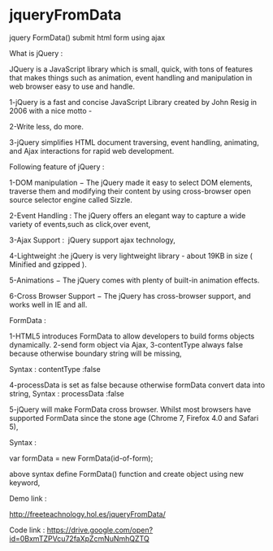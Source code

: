 # jqueryFromData
jquery FormData() submit html form using ajax 


 What is jQuery‭ ‬:

JQuery is a JavaScript library which is small, quick, with tons of features that makes things such as animation, event handling and manipulation in web browser easy to use and handle.

1-jQuery is a fast and concise JavaScript Library created by John Resig in‭ ‬2006‭ ‬with a nice motto‭ ‬-‭

2-Write less,‭ ‬do more.‭

3-jQuery simplifies HTML document traversing,‭ ‬event handling,‭ ‬animating,‭ ‬and Ajax interactions for rapid web development.

Following feature of jQuery‭ ‬:

1-DOM manipulation‭ ‬−‭ ‬The jQuery made it easy to select DOM elements,‭ ‬traverse them and modifying their content by using cross-browser open source selector engine called Sizzle.

2-Event‭ ‬Handling‭ ‬:‭ ‬The jQuery offers an elegant way to capture a wide variety of events,such as click,over event,

3-Ajax Support‭ ‬:
‭ jQuery support ajax technology,

4-Lightweight‭ ‬:he jQuery is very lightweight library‭ ‬-‭ ‬about‭ ‬19KB in size‭ ( ‬Minified and gzipped‭ )‬.

5-Animations‭ ‬−‭ ‬The jQuery comes with plenty of built-in animation effects.

6-Cross Browser Support‭ ‬−‭ ‬The jQuery has cross-browser support,‭ ‬and works well in IE and all.

FormData :

1-HTML5 introduces FormData to allow developers to build forms objects dynamically.
2-send form object via Ajax,
3-contentType always false because otherwise boundary string will be missing,

 Syntax :
  contentType :false

4-processData is set as false because otherwise formData convert data into string,
 Syntax :
  processData :false

5-jQuery will make FormData cross browser. Whilst most browsers have supported FormData since the stone age (Chrome 7, Firefox 4.0 and Safari 5),

Syntax :  

var formData = new FormData(id-of-form);

above syntax define FormData() function and create object using new keyword,

Demo link :

http://freeteachnology.hol.es/jqueryFromData/

Code link :
https://drive.google.com/open?id=0BxmTZPVcu72faXpZcmNuNmhQZTQ
